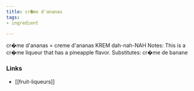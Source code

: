 ```yaml
---
title: cr�me d'ananas
tags:
- ingredient

---
```

cr�me d'ananas = creme d'ananas KREM dah-nah-NAH Notes: This is a cr�me liqueur that has a pineapple flavor. Substitutes: cr�me de banane

### Links

* [[fruit-liqueurs]]
